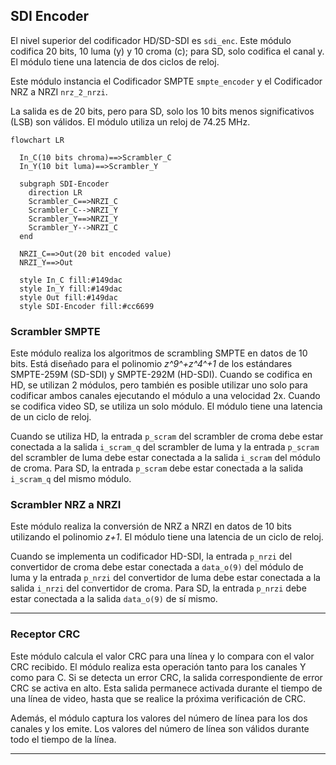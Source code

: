 ## SDI Encoder

El nivel superior del codificador HD/SD-SDI es `sdi_enc`. Este módulo codifica 20 bits, 10 luma (y) y 10 croma (c); para SD, solo codifica el canal y. El módulo tiene una latencia de dos ciclos de reloj.

Este módulo instancia el Codificador SMPTE `smpte_encoder` y el Codificador NRZ a NRZI `nrz_2_nrzi`.

La salida es de 20 bits, pero para SD, solo los 10 bits menos significativos (LSB) son válidos. El módulo utiliza un reloj de 74.25 MHz.

```mermaid
flowchart LR

  In_C(10 bits chroma)==>Scrambler_C
  In_Y(10 bit luma)==>Scrambler_Y

  subgraph SDI-Encoder
    direction LR
    Scrambler_C==>NRZI_C
    Scrambler_C-->NRZI_Y
    Scrambler_Y==>NRZI_Y
    Scrambler_Y-->NRZI_C
  end

  NRZI_C==>Out(20 bit encoded value)
  NRZI_Y==>Out

  style In_C fill:#149dac
  style In_Y fill:#149dac
  style Out fill:#149dac
  style SDI-Encoder fill:#cc6699
```

### Scrambler SMPTE

Este módulo realiza los algoritmos de scrambling SMPTE en datos de 10 bits. Está diseñado para el polinomio *z^9^+z^4^+1* de los estándares SMPTE-259M (SD-SDI) y SMPTE-292M (HD-SDI). Cuando se codifica en HD, se utilizan 2 módulos, pero también es posible utilizar uno solo para codificar ambos canales ejecutando el módulo a una velocidad 2x. Cuando se codifica video SD, se utiliza un solo módulo. El módulo tiene una latencia de un ciclo de reloj.

Cuando se utiliza HD, la entrada `p_scram` del scrambler de croma debe estar conectada a la salida `i_scram_q` del scrambler de luma y la entrada `p_scram` del scrambler de luma debe estar conectada a la salida `i_scram` del módulo de croma. Para SD, la entrada `p_scram` debe estar conectada a la salida `i_scram_q` del mismo módulo.

### Scrambler NRZ a NRZI

Este módulo realiza la conversión de NRZ a NRZI en datos de 10 bits utilizando el polinomio *z+1*. El módulo tiene una latencia de un ciclo de reloj.

Cuando se implementa un codificador HD-SDI, la entrada `p_nrzi` del convertidor de croma debe estar conectada a `data_o(9)` del módulo de luma y la entrada `p_nrzi` del convertidor de luma debe estar conectada a la salida `i_nrzi` del convertidor de croma. Para SD, la entrada `p_nrzi` debe estar conectada a la salida `data_o(9)` de sí mismo.

-------------------------------------------------------------------------------

### Receptor CRC

Este módulo calcula el valor CRC para una línea y lo compara con el valor CRC recibido. El módulo realiza esta operación tanto para los canales Y como para C. Si se detecta un error CRC, la salida correspondiente de error CRC se activa en alto. Esta salida permanece activada durante el tiempo de una línea de video, hasta que se realice la próxima verificación de CRC.

Además, el módulo captura los valores del número de línea para los dos canales y los emite. Los valores del número de línea son válidos durante todo el tiempo de la línea.

-------------------------------------------------------------------------------